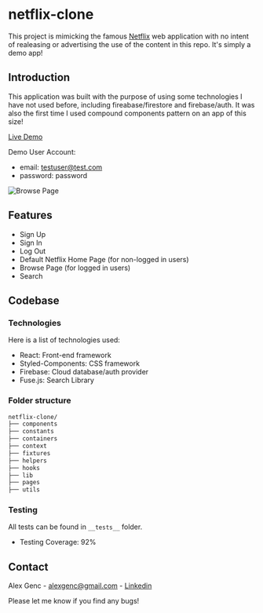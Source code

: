 # netflix-clone
This project is mimicking the famous [Netflix](https://www.netflix.com/) web application with no intent of realeasing or advertising the use of the content in this repo. It's simply a demo app!

## Introduction

This application was built with the purpose of using some technologies I have not used before, including fireabase/firestore and firebase/auth. It was also the first time I used compound components pattern on an app of this size!

[Live Demo](https://alexgenc-netflixclone.netlify.app/)

Demo User Account:
- email: testuser@test.com
- password: password

![Browse Page](https://i.postimg.cc/j5mdj77F/Capture.jpg)

## Features
- Sign Up
- Sign In
- Log Out
- Default Netflix Home Page (for non-logged in users)
- Browse Page (for logged in users)
- Search

## Codebase

### Technologies

Here is a list of technologies used:

- React: Front-end framework
- Styled-Components: CSS framework
- Firebase: Cloud database/auth provider
- Fuse.js: Search Library

### Folder structure

```sh
netflix-clone/
├── components  
├── constants 
├── containers
├── context        
├── fixtures  
├── helpers
├── hooks        
├── lib               
├── pages   
├── utils
```

### Testing
All tests can be found in `__tests__` folder. 
- Testing Coverage: 92%

## Contact

Alex Genc - alexgenc@gmail.com - [Linkedin](https://www.linkedin.com/in/alexgenc/)

Please let me know if you find any bugs!
